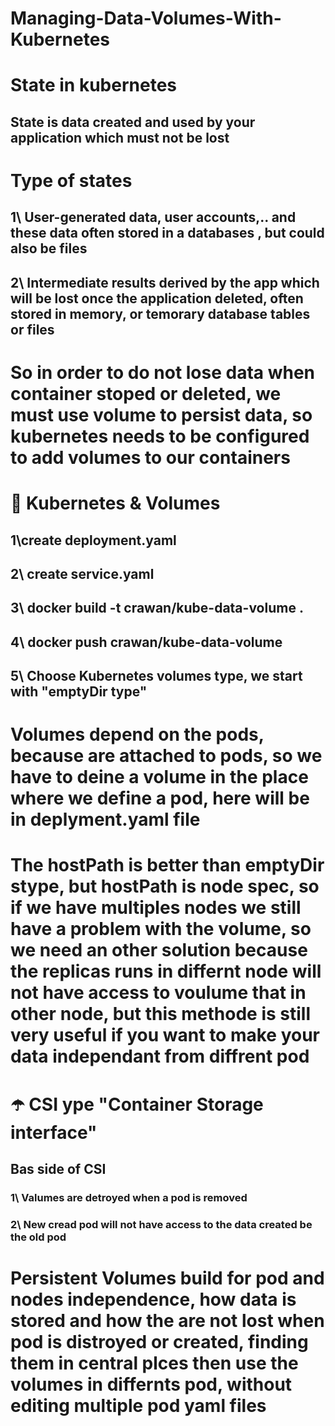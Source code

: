 # Managing-Data-Volumes-With-Kubernetes

# State in kubernetes

## State is data created and used by your application which must not be lost

# Type of states

## 1\ User-generated data, user accounts,.. and these data often stored in a databases , but could also be files

## 2\ Intermediate results derived by the app which will be lost once the application deleted, often stored in memory, or temorary database tables or files

# So in order to do not lose data when container stoped or deleted, we must use volume to persist data, so kubernetes needs to be configured to add volumes to our containers

# 🌈 Kubernetes & Volumes

## 1\create deployment.yaml

## 2\ create service.yaml

## 3\ docker build -t crawan/kube-data-volume .

## 4\ docker push crawan/kube-data-volume

## 5\ Choose Kubernetes volumes type, we start with "emptyDir type"

# Volumes depend on the pods, because are attached to pods, so we have to deine a volume in the place where we define a pod, here will be in deplyment.yaml file

# The hostPath is better than emptyDir stype, but hostPath is node spec, so if we have multiples nodes we still have a problem with the volume, so we need an other solution because the replicas runs in differnt node will not have access to voulume that in other node, but this methode is still very useful if you want to make your data independant from diffrent pod

# ☂️ CSI ype "Container Storage interface"

## Bas side of CSI

### 1\ Valumes are detroyed when a pod is removed

### 2\ New cread pod will not have access to the data created be the old pod

# Persistent Volumes build for pod and nodes independence, how data is stored and how the are not lost when pod is distroyed or created, finding them in central plces then use the volumes in differnts pod, without editing multiple pod yaml files
